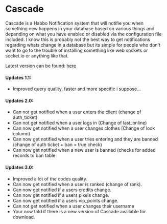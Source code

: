 # Cascade
Cascade is a Habbo Notification system that will notifie you when something new happens in your database based on various things and depending on what you have enabled or disabled via the configuration file included. I know this is probably not the best way to get notifications regarding whats change in a database but its simple for people who don't want to go to the trouble of installing something like web sockets or socket.io or anything like that.

Latest version can be found: [here](https://raw.githubusercontent.com/dasavage/Cascade/master/latest.version)

#### Updates 1.1:
* Improved query quality, faster and more specific i suppose...

#### Updates 2.0:
* Can not get notified when a user enters the client (change of auth_ticket)
* Can not get notified when a user logs in (Change of last_online)
* Can now get notified when a user changes clothes (Change of look column)
* Can now get notified when a user tries entering and they are banned (change of auth ticket + ban = true check)
* Can now get notified when a new user is banned (checks for added records to ban table

#### Updates 3.0:
* Improved a lot of the codes quality.
* Can now get notified when a user is ranked (change of rank).
* Can now get notified if a users credits change.
* Can now get notified if a users pixels change.
* Can now get notified if a users vip_points change.
* Can not get notified when a user changes their username
* Your now told if there is a new version of Cascade available for download.
